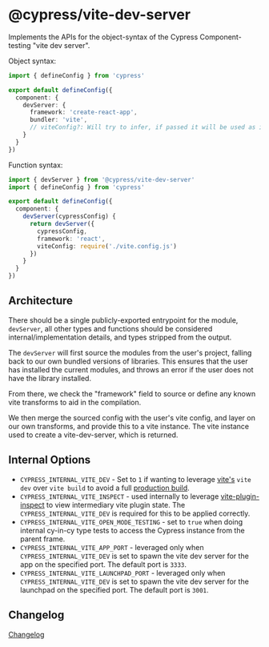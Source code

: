 # @cypress/vite-dev-server

Implements the APIs for the object-syntax of the Cypress Component-testing "vite dev server".

Object syntax:

```ts
import { defineConfig } from 'cypress'

export default defineConfig({
  component: {
    devServer: {
      framework: 'create-react-app',
      bundler: 'vite',
      // viteConfig?: Will try to infer, if passed it will be used as is
    }
  }
})
```

Function syntax:

```ts
import { devServer } from '@cypress/vite-dev-server'
import { defineConfig } from 'cypress'

export default defineConfig({
  component: {
    devServer(cypressConfig) {
      return devServer({
        cypressConfig,
        framework: 'react',
        viteConfig: require('./vite.config.js')
      })
    }
  }
})
```

## Architecture

There should be a single publicly-exported entrypoint for the module, `devServer`, all other types and functions should be considered internal/implementation details, and types stripped from the output.

The `devServer` will first source the modules from the user's project, falling back to our own bundled versions of libraries. This ensures that the user has installed the current modules, and throws an error if the user does not have the library installed.

From there, we check the "framework" field to source or define any known vite transforms to aid in the compilation.

We then merge the sourced config with the user's vite config, and layer on our own transforms, and provide this to a vite instance. The vite instance used to create a vite-dev-server, which is returned.


## Internal Options
* `CYPRESS_INTERNAL_VITE_DEV` - Set to `1` if wanting to leverage [vite's](https://vitejs.dev/guide/#command-line-interface) `vite dev` over `vite build` to avoid a full [production build](https://vitejs.dev/guide/build.html).
* `CYPRESS_INTERNAL_VITE_INSPECT` - used internally to leverage [vite-plugin-inspect](https://github.com/antfu/vite-plugin-inspect) to view intermediary vite plugin state. The `CYPRESS_INTERNAL_VITE_DEV` is required for this to be applied correctly.
* `CYPRESS_INTERNAL_VITE_OPEN_MODE_TESTING` - set to `true` when doing internal cy-in-cy type tests to access the Cypress instance from the parent frame.
* `CYPRESS_INTERNAL_VITE_APP_PORT` - leveraged only when `CYPRESS_INTERNAL_VITE_DEV` is set to spawn the vite dev server for the app on the specified port. The default port is `3333`.
* `CYPRESS_INTERNAL_VITE_LAUNCHPAD_PORT` -  leveraged only when `CYPRESS_INTERNAL_VITE_DEV` is set to spawn the vite dev server for the launchpad on the specified port. The default port is `3001`.

## Changelog

[Changelog](./CHANGELOG.md)
